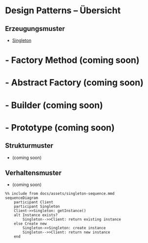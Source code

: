 # Design Patterns – Übersicht

## Erzeugungsmuster
- [Singleton](patterns/gof-01-singleton.md)
# - Factory Method (coming soon)
# - Abstract Factory (coming soon)
# - Builder (coming soon)
# - Prototype (coming soon)

## Strukturmuster
- (coming soon)

## Verhaltensmuster
- (coming soon)

```mermaid
%% include from docs/assets/singleton-sequence.mmd
sequenceDiagram
    participant Client
    participant Singleton
    Client->>Singleton: getInstance()
    alt Instance exists?
        Singleton-->>Client: return existing instance
    else Create new
        Singleton->>Singleton: create instance
        Singleton-->>Client: return new instance
    end